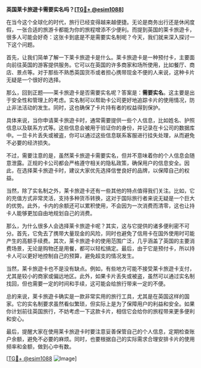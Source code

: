 **英国莱卡旅遊卡需要实名吗？[[TG💪+ @esim1088](https://t.me/s/esim1088)]**

在当今这个全球化的时代，旅行已经变得越来越便捷。无论是商务出行还是休闲度假，一张合适的旅游卡都能为你的旅程增添不少便利。而提到英国的莱卡旅遊卡，很多人可能会好奇：这张卡到底是不是需要实名制呢？今天，我们就来深入探讨一下这个问题。

首先，让我们简单了解一下莱卡旅遊卡是什么。莱卡旅遊卡是一种预付卡，主要面向前往英国的游客提供服务。它可以在英国的许多商家和场所使用，比如餐厅、商店、景点等。对于那些不熟悉英国货币或者担心携带现金不便的人来说，这种卡片无疑是一个很好的选择。

那么，回到正题——莱卡旅遊卡是否需要实名呢？答案是：**需要实名**。这主要是出于安全性和管理上的考虑。实名制可以帮助卡公司更好地追踪卡片的使用情况，防止非法活动的发生。同时，这也确保了卡片持有者的权益得到保护。

具体来说，当你申请莱卡旅遊卡时，通常需要提供一些个人信息，比如姓名、护照信息以及联系方式等。这些信息会被用于验证你的身份，并记录在卡公司的数据库中。一旦卡片丢失或被盗，你可以通过这些信息联系客服进行挂失处理，从而避免不必要的经济损失。

不过，需要注意的是，虽然莱卡旅遊卡需要实名，但并不意味着你的个人信息会随意泄露。正规的卡公司都会严格遵守相关的隐私政策，确保用户的信息安全。因此，在选择莱卡旅遊卡时，建议大家优先选择信誉良好的品牌，以保障自己的权益。

当然，除了实名制之外，莱卡旅遊卡还有一些其他的特点值得我们关注。比如，它的充值方式非常灵活，支持多种货币转换，这对于国际旅行者来说无疑是一个巨大的优势。此外，卡内的余额还可以累积使用，不会因为一次消费而清零，这也让持卡人能够更加自由地规划自己的消费。

那么，为什么很多人会选择莱卡旅遊卡呢？其实，这与它提供的诸多便利密不可分。首先，它免去了携带大量现金的风险，同时也避免了信用卡在国外使用时可能产生的高额手续费。其次，莱卡旅遊卡的使用范围广泛，几乎涵盖了英国的主要消费场景，无论是购物还是用餐，都可以轻松搞定。最后，由于它是预付卡，所以持卡人可以更好地控制自己的预算，避免超支的情况发生。

当然，莱卡旅遊卡也不是没有缺点。例如，有些地方可能不接受莱卡旅遊卡支付，尤其是较小的商家或偏远地区。此外，如果卡片丢失或被盗，虽然可以通过实名制找回，但也需要一定的时间和手续，这可能会给旅行带来一定的不便。

总的来说，莱卡旅遊卡确实是一款非常实用的旅行工具，尤其是在英国这样的国家。它的实名制要求虽然看似繁琐，但实际上是为了保障用户的利益和安全。如果你计划前往英国旅行，不妨考虑一下这款卡片，相信它会给你的旅程带来更多便利和安心。

最后，提醒大家在使用莱卡旅遊卡时要注意妥善保管自己的个人信息，定期检查账户余额，避免不必要的麻烦。同时，也要根据自己的实际需求合理安排卡片的使用频率和金额，做到心中有数。

[[TG💪+ @esim1088](https://t.me/s/esim1088) ![Image](https://i.postimg.cc/4NQfJmqS/Snipaste-2025-05-13-00-14-12.png)]